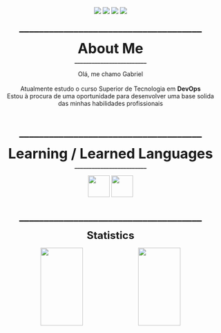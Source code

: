 <div align=center>
  <a href="https://www.linkedin.com/in/gabriel-tinen-hidalgo" >
    <img src="https://img.shields.io/badge/LinkedIn-0077B5?style=for-the-badge&logo=linkedin&logoColor=white" /></a>
  <a href="https://www.reddit.com/user/Gtinen" >
    <img src="https://img.shields.io/badge/Reddit-FF4500?style=for-the-badge&logo=reddit&logoColor=white" /></a>
  <a href="mailto:gabriel_tinen@hotmail.com" > 
    <img src="https://img.shields.io/badge/Microsoft_Outlook-0078D4?style=for-the-badge&logo=microsoft-outlook&logoColor=white" /></a>
  <a href="mailto:gabrieltinenhidalgo@gmail.com" >
    <img src="https://img.shields.io/badge/Gmail-D14836?style=for-the-badge&logo=gmail&logoColor=white" /></a>
</div>

<p align=center height=100> <font size="+2"> <b>
  _____________________________________
</b> </font size="+2"> </p>

<p align=center height=100> <font size="+3"> <b>
     About Me </font size="+3"> 
     <br> _________________________ <br />
</b> </font size="+2"> </p>

<p align=center>
Olá, me chamo Gabriel <br> <br>
Atualmente estudo o curso Superior de Tecnologia em <b>DevOps</b> <br>
Estou à procura de uma oportunidade para desenvolver uma base solida das minhas habilidades profissionais <br>
</p> <br>

<p align=center height=100> <font size="+2"> <b>
  _____________________________________
</b> </font size="+2"> </p> 

<p align=center height=100> <font size="+3"> <b>
    Learning / Learned Languages </font size="+3"> 
    <br> _________________________ <br />
</b> </font size="+2"> </p>
 
<div align=center>    
    <img align=center height="50" src="https://cdn.jsdelivr.net/gh/devicons/devicon/icons/c/c-original.svg" />
    <img align=center height="50" src="https://cdn.jsdelivr.net/gh/devicons/devicon/icons/python/python-original.svg" />
</div> <br>

<p align=center height=100> <font size="+2"> <b>
  _____________________________________
</b> </font size="+2"> </p> 

<p align=center height=100> <font size="+2"> <b>
    Statistics 
</b> </font size="+2"> </p>

<div align=center>
    <a ref>
    <img align="center" width=44% height="180em" src="https://github-readme-stats.vercel.app/api?username=GabrielTinen&show_icons=true&hide_rank=true&hide_title=true&include_all_commits=true&theme=dracula" />
    <img align="center" width=44% height="180em" src="https://github-readme-stats.vercel.app/api/top-langs/?username=GabrielTinen&theme=dracula" /> <br>
</div> <br>
